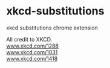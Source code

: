 xkcd-substitutions
==================

xkcd substitutions chrome extension

All credit to XKCD.  
www.xkcd.com/1288  
www.xkcd.com/1031  
www.xkcd.com/1418  